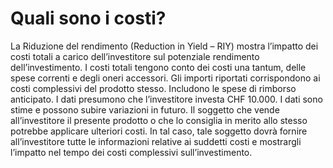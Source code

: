 # Quali sono i costi?

La Riduzione del rendimento (Reduction in Yield – RIY) mostra l’impatto dei costi totali a carico dell’investitore sul potenziale rendimento dell’investimento. I costi totali tengono conto dei costi una tantum, delle spese correnti e degli oneri accessori. Gli importi riportati corrispondono ai costi complessivi del prodotto stesso. Includono le spese di rimborso anticipato. I dati presumono che l’investitore investa CHF 10.000. I dati sono stime e possono subire variazioni in futuro. Il soggetto che vende all’investitore il presente prodotto o che lo consiglia in merito allo stesso potrebbe applicare ulteriori costi. In tal caso, tale soggetto dovrà fornire all’investitore tutte le informazioni relative ai suddetti costi e mostrargli l’impatto nel tempo dei costi complessivi sull’investimento.
